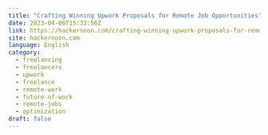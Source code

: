 ```yaml
---
title: "Crafting Winning Upwork Proposals for Remote Job Opportunities"
date: 2023-04-06T15:33:56Z
link: https://hackernoon.com/crafting-winning-upwork-proposals-for-remote-job-opportunities?source=rss&utm_medium=RSS&utm_source=news.12bit.vn
site: hackernoon.com
language: English
category:
  - freelancing
  - freelancers
  - upwork
  - freelance
  - remote-work
  - future-of-work
  - remote-jobs
  - optimization
draft: false
---
```

